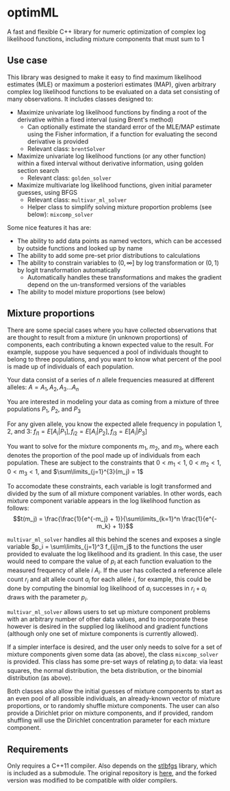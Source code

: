 # optimML
A fast and flexible C++ library for numeric optimization of complex log likelihood functions, including mixture components that must sum to 1

## Use case
This library was designed to make it easy to find maximum likelihood estimates (MLE) or maximum a posteriori estimates (MAP), given arbitrary complex log likelihood functions to be evaluated on a data set consisting of many observations. It includes classes designed to:
* Maximize univariate log likelihood functions by finding a root of the derivative within a fixed interval (using Brent's method)
  * Can optionally estimate the standard error of the MLE/MAP estimate using the Fisher information, if a function for evaluating the second derivative is provided
  * Relevant class: `brentSolver`
* Maximize univariate log likelihood functions (or any other function) within a fixed interval without derivative information, using golden section search
   * Relevant class: `golden_solver`
* Maximize multivariate log likelihood functions, given initial parameter guesses, using BFGS
   * Relevant class: `multivar_ml_solver`
   * Helper class to simplify solving mixture proportion problems (see below): `mixcomp_solver`
     
Some nice features it has are:
* The ability to add data points as named vectors, which can be accessed by outside functions and looked up by name
* The ability to add some pre-set prior distributions to calculations
* The ability to constrain variables to $(0, \infty]$ by log transformation or $(0,1)$ by logit transformation automatically
  * Automatically handles these transformations and makes the gradient depend on the un-transformed versions of the variables
* The ability to model mixture proportions (see below)
## Mixture proportions
There are some special cases where you have collected observations that are thought to result from a mixture (in unknown proportions) of components, each contributing a known expected value to the result. For example, suppose you have sequenced a pool of individuals thought to belong to three populations, and you want to know what percent of the pool is made up of individuals of each population. 

Your data consist of a series of $n$ allele frequencies measured at different alleles: $A = A_1, A_2, A_3 ... A_n$

You are interested in modeling your data as coming from a mixture of three populations $P_1$, $P_2$, and $P_3$

For any given allele, you know the expected allele frequency in population 1, 2, and 3: $f_{i1} = E[A_i | P_1], f_{i2} = E[A_i | P_2], f_{i3} = E[A_i | P_3]$

You want to solve for the mixture components $m_1$, $m_2$, and $m_3$, where each denotes the proportion of the pool made up of individuals from each population. These are subject to the constraints that $0 < m_1 < 1$, $0 < m_2 < 1$, $0 < m_3 < 1$, and $\sum\limits_{j=1}^{3}(m_j) = 1$

To accomodate these constraints, each variable is logit transformed and divided by the sum of all mixture component variables. In other words, each mixture component variable appears in the log likelihood function as follows: $$t(m_j) = \frac{\frac{1}{e^{-m_j} + 1}}{\sum\limits_{k=1}^n \frac{1}{e^{-m_k} + 1}}$$

`multivar_ml_solver` handles all this behind the scenes and exposes a single variable $p_i = \sum\limits_{j=1}^3 f_{ij}m_j$ to the functions the user provided to evaluate the log likelihood and its gradient. In this case, the user would need to compare the value of $p_i$ at each function evaluation to the measured frequency of allele $i$ $A_i$. If the user has collected a reference allele count $r_i$ and alt allele count $a_i$ for each allele $i$, for example, this could be done by computing the binomial log likelihood of $a_i$ successes in $r_i + a_i$ draws with the parameter $p_i$.

`multivar_ml_solver` allows users to set up mixture component problems with an arbitrary number of other data values, and to incorporate these however is desired in the supplied log likelihood and gradient functions (although only one set of mixture components is currently allowed).

If a simpler interface is desired, and the user only needs to solve for a set of mixture components given some data (as above), the class `mixcomp_solver` is provided. This class has some pre-set ways of relating $p_i$ to data: via least squares, the normal distribution, the beta distribution, or the binomial distribution (as above).

Both classes also allow the initial guesses of mixture components to start as an even pool of all possible individuals, an already-known vector of mixture proportions, or to randomly shuffle mixture components. The user can also provide a Dirichlet prior on mixture components, and if provided, random shuffling will use the Dirichlet concentration parameter for each mixture component.

## Requirements
Only requires a C++11 compiler. Also depends on the [stlbfgs](https://github.com/nkschaefer/stlbfgs) library, which is included as a submodule. The original repository is [here](https://github.com/ultimaille/stlbfgs), and the forked version was modified to be compatible with older compilers. 
